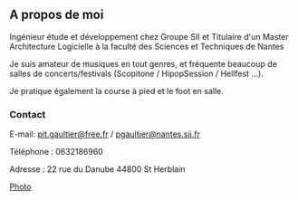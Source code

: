 ## A propos de moi

Ingénieur étude et développement chez Groupe SII et Titulaire d'un Master Architecture Logicielle à la faculté des
Sciences et Techniques de Nantes

Je suis amateur de musiques en tout genres, et fréquente beaucoup de salles de concerts/festivals (Scopitone / HipopSession / Hellfest ...).

Je pratique également la course à pied et le foot en salle.

### Contact

E-mail: pit.gaultier@free.fr / pgaultier@nantes.sii.fr

Téléphone : 0632186960

Adresse : 22 rue du Danube 44800 St Herblain

[Photo](https://p1erregaultier.github.io/P1erreGaultier.github.io/about)
